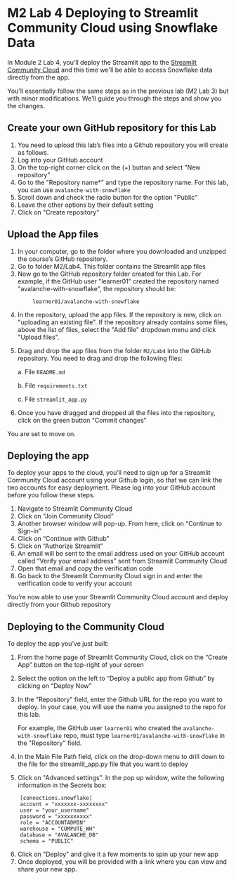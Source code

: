 # M2 Lab 4 Deploying to Streamlit Community Cloud using Snowflake Data

In Module 2 Lab 4, you'll deploy the Streamlit app to the [Streamlit Community Cloud](https://streamlit.io/cloud) and this time we'll be able to access Snowflake data directly from the app. 

You'll essentially follow the same steps as in the previous lab (M2 Lab 3) but with minor modifications. We'll guide you through the steps and show you the changes.

## Create your own GitHub repository for this Lab
1. You need to upload this lab’s files into a Github repository you will create as follows.
2. Log into your GitHub account
3. On the top-right corner click on the (+) button and select "New repository"
4. Go to the "Repository name*" and type the repository name. For this lab, you can use `avalanche-with-snowflake`
5. Scroll down and check the radio button for the option "Public"
6. Leave the other options by their default setting
7. Click on "Create repository"

## Upload the App files
1. In your computer, go to the folder where you downloaded and unzipped the course’s GitHub repository. 
2. Go to folder M2/Lab4. This folder contains the Streamlit app files
3. Now go to the GitHub repository folder created for this Lab. For example, if the GitHub user "learner01" created the repository named "avalanche-with-snowflake", the repository should be:
```
  		learner01/avalanche-with-snowflake
```
4. In the repository, upload the app files. If the repository is new, click on "uploading an existing file". If the repository already contains some files, above the list of files, select the "Add file" dropdown menu and click "Upload files".
5. Drag and drop the app files from the folder ```M2/Lab4``` into the GitHub repository. You need to drag and drop the following files:
   
    a. File ```README.md```

    b. File ```requirements.txt```

    c. File ```streamlit_app.py```


6. Once you have dragged and dropped all the files into the repository, click on the green button "Commit changes"

You are set to move on.

## Deploying the app
To deploy your apps to the cloud, you’ll need to sign up for a Streamlit Community Cloud account using your Github login, so that we can link the two accounts for easy deployment. Please log into your GitHub account before you follow these steps.

1. Navigate to Streamlit Community Cloud
2. Click on “Join Community Cloud”
3. Another browser window will pop-up. From here, click on “Continue to Sign-in”
4. Click on “Continue with Github”
5. Click on “Authorize Streamlit”
6. An email will be sent to the email address used on your GitHub account called “Verify your email address” sent from Streamlit Community Cloud
7. Open that email and copy the verification code
8. Go back to the Streamlit Community Cloud sign in and enter the verification code to verify your account

You’re now able to use your Streamlit Community Cloud account and deploy directly from your Github repository

## Deploying to the Community Cloud
To deploy the app you’ve just built:

1. From the home page of Streamlit Community Cloud, click on the “Create App” button on the top-right of your screen
2. Select the option on the left to “Deploy a public app from Github” by clicking on “Deploy Now”
3. In the "Repository" field, enter the Github URL for the repo you want to deploy. In your case, you will use the name you assigned to the repo for this lab.

    For example, the GitHub user `learner01` who created the `avalanche-with-snowflake` repo, must type `learner01/avalanche-with-snowflake` in the "Repository" field.

4. In the Main File Path field, click on the drop-down menu to drill down to the file for the streamlit_app.py file that you want to deploy
5. Click on "Advanced settings". In the pop up window, write the following information in the Secrets box:
```   
    [connections.snowflake]
    account = "xxxxxxx-xxxxxxxx"
    user = "your_username"
    password = "xxxxxxxxxx"
    role = "ACCOUNTADMIN"
    warehouse = "COMPUTE_WH"
    database = "AVALANCHE_DB"
    schema = "PUBLIC"
```
6. Click on "Deploy" and give it a few moments to spin up your new app
7. Once deployed, you will be provided with a link where you can view and share your new app.
